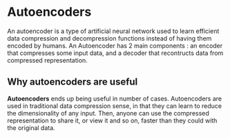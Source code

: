 # Autoencoders
An autoencoder is a type of artificial neural network used to learn efficient data compression and decompression functions instead of having them encoded by humans.
An Autoencoder has 2 main components : an encoder that compresses some input data, and a decoder that recontructs data from compressed representation.
## Why autoencoders are useful
**Autoencoders** ends up being useful in number of cases. Autoencoders are used in traditional data compression sense, in that they can learn to reduce the dimensionality of any input. Then, anyone can use the compressed representation to share it, or view it and so on, faster than they could with the original data.
